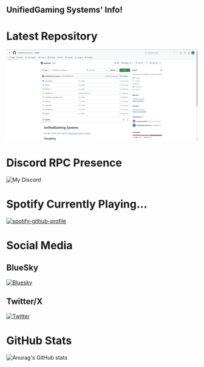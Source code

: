 ## UnifiedGaming Systems' Info!

# Latest Repository
[![Latest Repo](https://raw.githubusercontent.com/UnifiedGaming-Systems/website/refs/heads/main/image.png)](https://github.com/UnifiedGaming-Systems/website)

# Discord RPC Presence
![My Discord](https://discord-readme-badge.vercel.app/api?id=1209539928866816143)

# Spotify Currently Playing...
[![spotify-github-profile](https://spotify-github-profile.kittinanx.com/api/view?uid=x060f5w4ftwv8zc8fi9662t70&cover_image=true&theme=default&show_offline=false&background_color=121212&interchange=false)](https://github.com/kittinan/spotify-github-profile)

# Social Media
## BlueSky
[![Bluesky](https://encrypted-tbn0.gstatic.com/images?q=tbn:ANd9GcQisgVDuqcaIlF_zaU0fKuHuCd-nMRDGMwRtg&s)](https://bsky.app/profile/unifiedgaming-systems.mazeymoos.com)
## Twitter/X
[![Twitter](https://encrypted-tbn0.gstatic.com/images?q=tbn:ANd9GcQ56ZxpPKHkUmZn9jaxEze2R5dINvTb_lS1Dw&s)](https://x.com/UnifiedGameSys)

# GitHub Stats
![Anurag's GitHub stats](https://github-readme-stats.vercel.app/api?username=unifiedgaming-systems&show_icons=true&theme=dracula)

